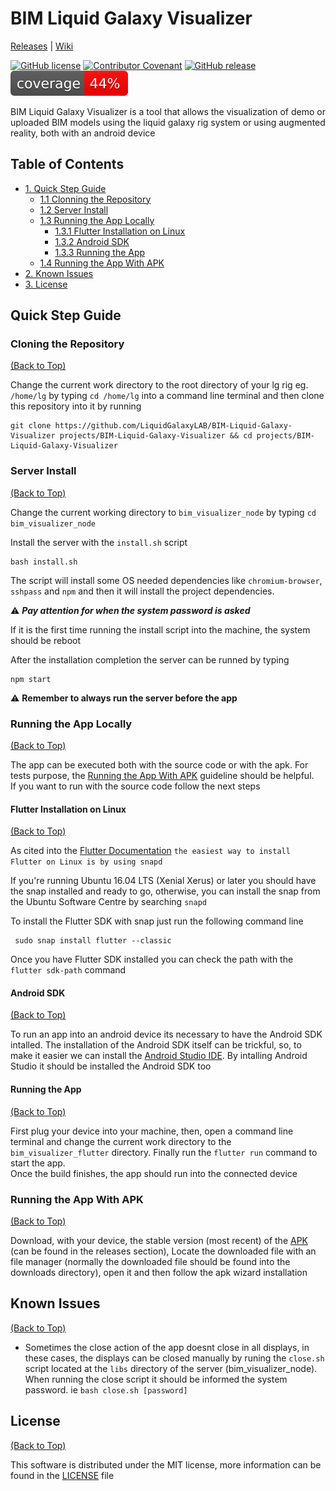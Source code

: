 # BIM Liquid Galaxy Visualizer

[Releases](https://github.com/LiquidGalaxyLAB/BIM-Liquid-Galaxy-Visualizer/releases/) | [Wiki](https://github.com/LiquidGalaxyLAB/BIM-Liquid-Galaxy-Visualizer/wiki)

[![GitHub license](https://img.shields.io/github/license/Naereen/StrapDown.js.svg)](https://github.com/LiquidGalaxyLAB/BIM-Liquid-Galaxy-Visualizer/blob/main/LICENSE)
[![Contributor Covenant](https://img.shields.io/badge/Contributor%20Covenant-2.1-4baaaa.svg)](code_of_conduct.md)
[![GitHub release](https://img.shields.io/github/release/LiquidGalaxyLAB/BIM-Liquid-Galaxy-Visualizer.svg)](https://github.com/LiquidGalaxyLAB/BIM-Liquid-Galaxy-Visualizer/releases/)
![Coverage](https://raw.githubusercontent.com/LiquidGalaxyLAB/BIM-Liquid-Galaxy-Visualizer/main/bim_visualizer_flutter/coverage_badge.svg?sanitize=true)

BIM Liquid Galaxy Visualizer is a tool that allows the visualization of demo or uploaded BIM models using the liquid galaxy rig system or using augmented reality, both with an android device

## Table of Contents

- [1. Quick Step Guide](#quick-step-guide)
    * [1.1 Clonning the Repository](#cloning-the-repository)
    * [1.2 Server Install](#server-install)
    * [1.3 Running the App Locally](#running-the-app-locally)
        * [1.3.1 Flutter Installation on Linux](#flutter-installation-on-linux)
        * [1.3.2 Android SDK](#android-sdk)
        * [1.3.3 Running the App](#running-the-app)
    * [1.4 Running the App With APK](#running-the-app-with-apk)
- [2. Known Issues](#known-issues)
- [3. License](#license)

## Quick Step Guide

### Cloning the Repository

[(Back to Top)](#bim-liquid-galaxy-visualizer)

Change the current work directory to the root directory of your lg rig eg. `/home/lg` by typing `cd /home/lg` into a command line terminal and then clone this repository into it by running

```
git clone https://github.com/LiquidGalaxyLAB/BIM-Liquid-Galaxy-Visualizer projects/BIM-Liquid-Galaxy-Visualizer && cd projects/BIM-Liquid-Galaxy-Visualizer
```

### Server Install

[(Back to Top)](#bim-liquid-galaxy-visualizer)

Change the current working directory to `bim_visualizer_node` by typing `cd bim_visualizer_node`

Install the server with the `install.sh` script

```
bash install.sh
```

The script will install some OS needed dependencies like `chromium-browser`, `sshpass` and `npm` and then it will install the project dependencies.

:warning: ***Pay attention for when the system password is asked***

If it is the first time running the install script into the machine, the system should be reboot

After the installation completion the server can be runned by typing

```
npm start
```

:warning: **Remember to always run the server before the app**

### Running the App Locally

[(Back to Top)](#bim-liquid-galaxy-visualizer)

The app can be executed both with the source code or with the apk. For tests purpose, the [Running the App With APK](#running-the-app-with-apk) guideline should be helpful.  
If you want to run with the source code follow the next steps

#### Flutter Installation on Linux

[(Back to Top)](#bim-liquid-galaxy-visualizer)

As cited into the [Flutter Documentation](https://docs.flutter.dev/get-started/install/linux) `the easiest way to install Flutter on Linux is by using snapd`

If you're running Ubuntu 16.04 LTS (Xenial Xerus) or later you should have the snap installed and ready to go, otherwise, you can install the snap from the Ubuntu Software Centre by searching `snapd`

To install the Flutter SDK with snap just run the following command line

```
 sudo snap install flutter --classic
```

Once you have Flutter SDK installed you can check the path with the `flutter sdk-path` command

#### Android SDK

[(Back to Top)](#bim-liquid-galaxy-visualizer)

To run an app into an android device its necessary to have the Android SDK intalled. The installation of the Android SDK itself can be trickful, so, to make it easier we can install the [Android Studio IDE](https://developer.android.com/studio). By intalling Android Studio it should be installed the Android SDK too

#### Running the App

[(Back to Top)](#bim-liquid-galaxy-visualizer)

First plug your device into your machine, then, open a command line terminal and change the current work directory to the `bim_visualizer_flutter` directory. Finally run the `flutter run` command to start the app.  
Once the build finishes, the app should run into the connected device

### Running the App With APK

[(Back to Top)](#bim-liquid-galaxy-visualizer)

Download, with your device, the stable version (most recent) of the [APK](https://github.com/LiquidGalaxyLAB/BIM-Liquid-Galaxy-Visualizer/releases/download/1.0.0/BIMLGVIS-1.0.0.apk) (can be found in the releases section), 
Locate the downloaded file with an file manager (normally the downloaded file should be found into the downloads directory), open it and then follow the apk wizard installation

## Known Issues

[(Back to Top)](#bim-liquid-galaxy-visualizer)

- Sometimes the close action of the app doesnt close in all displays, in these cases, the displays can be closed manually by runing the `close.sh` script located at the `libs` directory of the server (bim_visualizer_node). When running the close script it should be informed the system password. ie `bash close.sh [password]`

## License

[(Back to Top)](#bim-liquid-galaxy-visualizer)

This software is distributed under the MIT license, more information can be found in the [LICENSE](LICENSE) file
